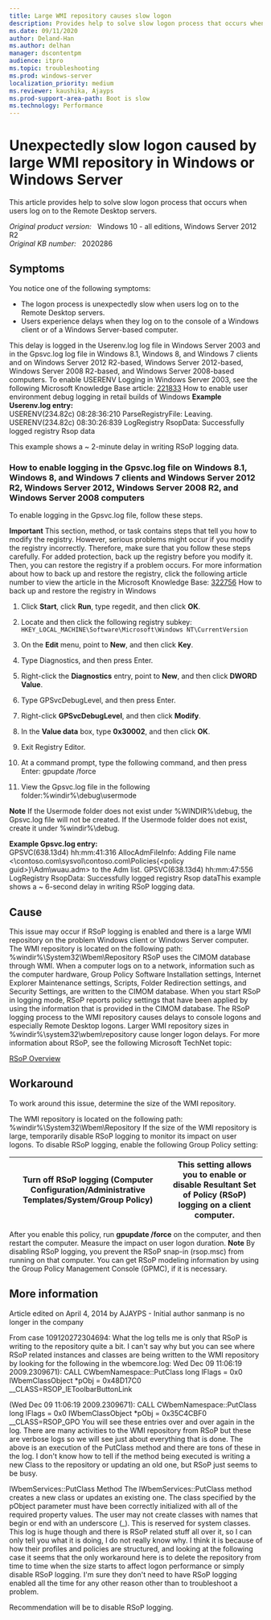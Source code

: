 ```yaml
---
title: Large WMI repository causes slow logon
description: Provides help to solve slow logon process that occurs when users log on to the Remote Desktop servers.
ms.date: 09/11/2020
author: Deland-Han
ms.author: delhan
manager: dscontentpm
audience: itpro
ms.topic: troubleshooting
ms.prod: windows-server
localization_priority: medium
ms.reviewer: kaushika, Ajayps
ms.prod-support-area-path: Boot is slow
ms.technology: Performance
---
```

# Unexpectedly slow logon caused by large WMI repository in Windows or Windows Server

This article provides help to solve slow logon process that occurs when users log on to the Remote Desktop servers.

_Original product version:_ &nbsp; Windows 10 - all editions, Windows Server 2012 R2  
_Original KB number:_ &nbsp; 2020286

## Symptoms

You notice one of the following symptoms:
- The logon process is unexpectedly slow when users log on to the Remote Desktop servers.
- Users experience delays when they log on to the console of a Windows client or of a Windows Server-based computer.

This delay is logged in the Userenv.log log file in Windows Server 2003 and in the Gpsvc.log log file in Windows 8.1, Windows 8, and Windows 7 clients and on Windows Server 2012 R2-based, Windows Server 2012-based, Windows Server 2008 R2-based, and Windows Server 2008-based computers.
To enable USERENV Logging in Windows Server 2003, see the following Microsoft Knowledge Base article:
 [221833](https://support.microsoft.com/kb/221833) How to enable user environment debug logging in retail builds of Windows
 **Example Userenv.log entry:**  
USERENV(234.82c) 08:28:36:210 ParseRegistryFile: Leaving.
USERENV(234.82c) 08:30:26:839 LogRegistry RsopData: Successfully logged registry Rsop data

This example shows a ~ 2-minute delay in writing RSoP logging data.

### How to enable logging in the Gpsvc.log file on Windows 8.1, Windows 8, and Windows 7 clients and Windows Server 2012 R2, Windows Server 2012, Windows Server 2008 R2, and Windows Server 2008 computers

To enable logging in the Gpsvc.log file, follow these steps. 

**Important** This section, method, or task contains steps that tell you how to modify the registry. However, serious problems might occur if you modify the registry incorrectly. Therefore, make sure that you follow these steps carefully. For added protection, back up the registry before you modify it. Then, you can restore the registry if a problem occurs. For more information about how to back up and restore the registry, click the following article number to view the article in the Microsoft Knowledge Base: [322756](https://support.microsoft.com/kb/322756) How to back up and restore the registry in Windows

1. Click **Start**, click **Run**, type regedit, and then click **OK**.
2. Locate and then click the following registry subkey: `HKEY_LOCAL_MACHINE\Software\Microsoft\Windows NT\CurrentVersion` 

3. On the **Edit** menu, point to **New**, and then click **Key**.
4. Type Diagnostics, and then press Enter.
5. Right-click the **Diagnostics** entry, point to **New**, and then click **DWORD Value**.
6. Type GPSvcDebugLevel, and then press Enter.
7. Right-click **GPSvcDebugLevel**, and then click **Modify**.
8. In the **Value data** box, type **0x30002**, and then click **OK**.
9. Exit Registry Editor.
10. At a command prompt, type the following command, and then press Enter: gpupdate /force 

11. View the Gpsvc.log file in the following folder:%windir%\debug\usermode

**Note**  If the Usermode folder does not exist under %WINDIR%\debug\, the Gpsvc.log file will not be created. If the Usermode folder does not exist, create it under %windir%\debug.

 **Example Gpsvc.log entry:**  
GPSVC(638.13d4) hh:mm:41:316 AllocAdmFileInfo: Adding File name <\\contoso.com\sysvol\contoso.com\Policies\{\<policy guid>}\Adm\wuau.adm> to the Adm list.
GPSVC(638.13d4) hh:mm:47:556 LogRegistry RsopData: Successfully logged registry Rsop dataThis example shows a ~ 6-second delay in writing RSoP logging data.

## Cause

This issue may occur if RSoP logging is enabled and there is a large WMI repository on the problem Windows client or Windows Server computer. The WMI repository is located on the following path:
%windir%\System32\Wbem\Repository
RSoP uses the CIMOM database through WMI. When a computer logs on to a network, information such as the computer hardware, Group Policy Software Installation settings, Internet Explorer Maintenance settings, Scripts, Folder Redirection settings, and Security Settings, are written to the CIMOM database. When you start RSoP in logging mode, RSoP reports policy settings that have been applied by using the information that is provided in the CIMOM database.
The RSoP logging process to the WMI repository causes delays to console logons and especially Remote Desktop logons.
Larger WMI repository sizes in %windir%\system32\wbem\repository cause longer logon delays.
For more information about RSoP, see the following Microsoft TechNet topic:

[RSoP Overview](https://technet.microsoft.com/library/cc778752%28WS.10%29.aspx)

## Workaround

To work around this issue, determine the size of the WMI repository.

The WMI repository is located on the following path:
%windir%\System32\Wbem\Repository
If the size of the WMI repository is large, temporarily disable RSoP logging to monitor its impact on user logons.
To disable RSoP logging, enable the following Group Policy setting:

| Turn off RSoP logging (Computer Configuration/Administrative Templates/System/Group Policy)| This setting allows you to enable or disable Resultant Set of Policy (RSoP) logging on a client computer. |
|---|---|

 After you enable this policy, run **gpupdate /force** on the computer, and then restart the computer. Measure the impact on user logon duration. 
 **Note** By disabling RSoP logging, you prevent the RSoP snap-in (rsop.msc) from running on that computer. You can get RSoP modeling information by using the Group Policy Management Console (GPMC), if it is necessary.  

## More information

Article edited on April 4, 2014 by AJAYPS - Initial author sanmanp is no longer in the company

From case 109120272304694:
What the log tells me is only that RSoP is writing to the repository quite a bit.  I can't say why but you can see where RSoP related instances and classes are being written to the WMI repository by looking for the following in the wbemcore.log: 
Wed Dec 09 11:06:19 2009.2309671): CALL CWbemNamespace::PutClass
   long lFlags = 0x0
   IWbemClassObject *pObj = 0x48D17C0
   __CLASS=RSOP_IEToolbarButtonLink

(Wed Dec 09 11:06:19 2009.2309671): CALL CWbemNamespace::PutClass
   long lFlags = 0x0
   IWbemClassObject *pObj = 0x35C4CBF0
   __CLASS=RSOP_GPO
You will see these entries over and over again in the log. There are many activities to the WMI repository from RSoP but these are verbose logs so we will see just about everything that is done.  The above is an execution of the PutClass method and there are tons of these in the log.  I don't know how to tell if the method being executed is writing a new Class to the repository or updating an old one, but RSoP just seems to be busy. 

IWbemServices::PutClass Method
The IWbemServices::PutClass method creates a new class or updates an existing one. The class specified by the pObject parameter must have been correctly initialized with all of the required property values.
The user may not create classes with names that begin or end with an underscore (_). This is reserved for system classes.
This log is huge though and there is RSoP related stuff all over it, so I can only tell you what it is doing, I do not really know why.  I think it is because of how their profiles and policies are structured, and looking at the following case it seems that the only workaround here is to delete the repository from time to time when the size starts to affect logon performance or simply disable RSoP logging.  I'm sure they don't need to have RSoP logging enabled all the time for any other reason other than to troubleshoot a problem.

Recommendation will be to disable RSoP logging.
